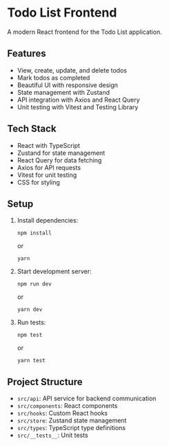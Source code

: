 # Todo List Frontend

A modern React frontend for the Todo List application.

## Features

- View, create, update, and delete todos
- Mark todos as completed
- Beautiful UI with responsive design
- State management with Zustand
- API integration with Axios and React Query
- Unit testing with Vitest and Testing Library

## Tech Stack

- React with TypeScript
- Zustand for state management
- React Query for data fetching
- Axios for API requests
- Vitest for unit testing
- CSS for styling

## Setup

1. Install dependencies:
   ```
   npm install
   ```
   or
   ```
   yarn
   ```

2. Start development server:
   ```
   npm run dev
   ```
   or
   ```
   yarn dev
   ```

3. Run tests:
   ```
   npm test
   ```
   or
   ```
   yarn test
   ```

## Project Structure

- `src/api`: API service for backend communication
- `src/components`: React components
- `src/hooks`: Custom React hooks
- `src/store`: Zustand state management
- `src/types`: TypeScript type definitions
- `src/__tests__`: Unit tests